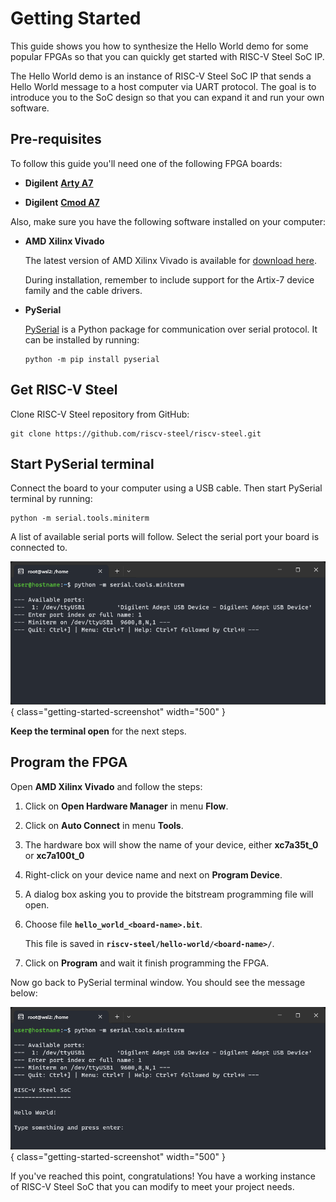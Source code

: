 # Getting Started

This guide shows you how to synthesize the Hello World demo for some popular FPGAs so that you can quickly get started with RISC-V Steel SoC IP.

The Hello World demo is an instance of RISC-V Steel SoC IP that sends a Hello World message to a host computer via UART protocol. The goal is to introduce you to the SoC design so that you can expand it and run your own software.

## Pre-requisites

To follow this guide you'll need one of the following FPGA boards:

* **Digilent** [**Arty A7**](https://digilent.com/reference/programmable-logic/arty-a7/reference-manual)

* **Digilent** [**Cmod A7**](https://digilent.com/reference/programmable-logic/cmod-a7/reference-manual)

Also, make sure you have the following software installed on your computer:

* **AMD Xilinx Vivado**

    The latest version of AMD Xilinx Vivado is available for [download here](https://www.xilinx.com/support/download.html).

    During installation, remember to include support for the Artix-7 device family and the cable drivers.

* **PySerial**

    [PySerial](https://pyserial.readthedocs.io/en/latest/index.html) is a Python package for communication over serial protocol. It can be installed by running:

    ```
    python -m pip install pyserial
    ```

## Get RISC-V Steel

Clone RISC-V Steel repository from GitHub:

```
git clone https://github.com/riscv-steel/riscv-steel.git
```

## Start PySerial terminal

Connect the board to your computer using a USB cable. Then start PySerial terminal by running:

```
python -m serial.tools.miniterm
```

A list of available serial ports will follow. Select the serial port your board is connected to.

![](images/pyserial.png){ class="getting-started-screenshot" width="500" }

**Keep the terminal open** for the next steps.

## Program the FPGA

Open **AMD Xilinx Vivado** and follow the steps:

1. Click on **Open Hardware Manager** in menu **Flow**.

2. Click on **Auto Connect** in menu **Tools**.

3. The hardware box will show the name of your device, either **xc7a35t_0** or **xc7a100t_0**

4. Right-click on your device name and next on **Program Device**.

5. A dialog box asking you to provide the bitstream programming file will open.

6. Choose file **`hello_world_<board-name>.bit`**.

    This file is saved in **`riscv-steel/hello-world/<board-name>/`**.

7. Click on **Program** and wait it finish programming the FPGA.

Now go back to PySerial terminal window. You should see the message below:

![](images/hello-world.png){ class="getting-started-screenshot" width="500" }

If you've reached this point, congratulations! You have a working instance of RISC-V Steel SoC that you can modify to meet your project needs.

</br>
</br>
</br>
</br>
</br>
